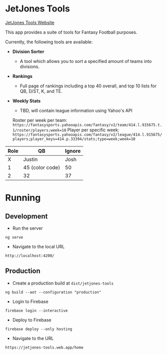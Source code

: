 # JetJones Tools

[JetJones Tools Website](https://jetjones-tools.web.app/home)


This app provides a suite of tools for Fantasy Football purposes.

Currently, the following tools are available:<br/>
* **Division Sorter**
    * A tool which allows you to sort a specified amount of teams into divisions.<br/>
* **Rankings** 
    * Full page of rankings including a top 40 overall, and top 10 lists for QB, D/ST, K, and TE.
* **Weekly Stats**
    * TBD, will contain league information using Yahoo's API

    Roster per week per team: `https://fantasysports.yahooapis.com/fantasy/v2/team/414.l.915675.t.1/roster/players;week=10`
    Player per specific week: `https://fantasysports.yahooapis.com/fantasy/v2/league/414.l.915675/players;player_keys=414.p.33394/stats;type=week;week=10`

| Role      | QB | Ignore|
| ----------- | ----------- | ---|
| X | Justin | Josh |
| 1      | 45  (color code)     | 50 |
| 2   | 32        | 37 |

# Running

## Development

* Run the server
```
ng serve
```
* Navigate to the local URL
```
http://localhost:4200/
```

## Production

* Create a production build at `dist/jetjones-tools`
```
ng build --aot --configuration "production"
```
* Login to Firebase
```
firebase login --interactive
```
* Deploy to Firebase
```
firebase deploy --only hosting
```
* Navigate to the URL
```
https://jetjones-tools.web.app/home
```

